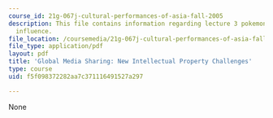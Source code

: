 ```yaml
---
course_id: 21g-067j-cultural-performances-of-asia-fall-2005
description: This file contains information regarding lecture 3 pokemon and cross-cltural
  influence.
file_location: /coursemedia/21g-067j-cultural-performances-of-asia-fall-2005/f5f098372282aa7c371116491527a297_MIT21G_067JF05_l3_samcha.pdf
file_type: application/pdf
layout: pdf
title: 'Global Media Sharing: New Intellectual Property Challenges'
type: course
uid: f5f098372282aa7c371116491527a297

---
```

None